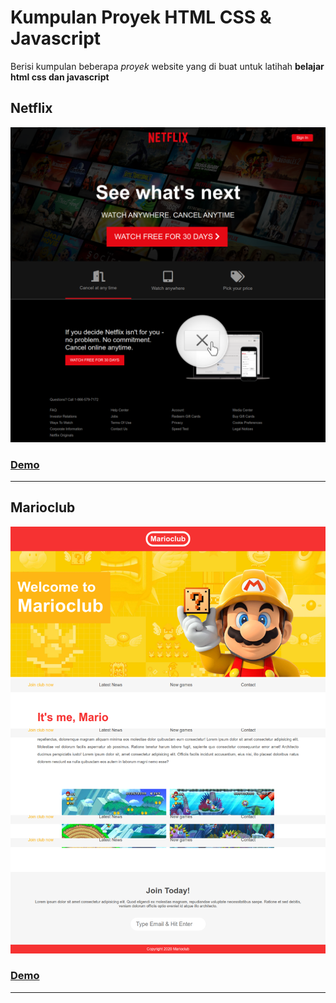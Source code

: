 # Kumpulan Proyek HTML CSS & Javascript

Berisi kumpulan beberapa *proyek* website yang di buat untuk latihah **belajar html css dan javascript**

## Netflix

![Netflix](/images/netflix.png)

### [Demo](https://netflix2019.netlify.com/)

---

## Marioclub

![Marioclub](/images/marioclub.png)

### [Demo](https://supermarioclub.netlify.com/)

---